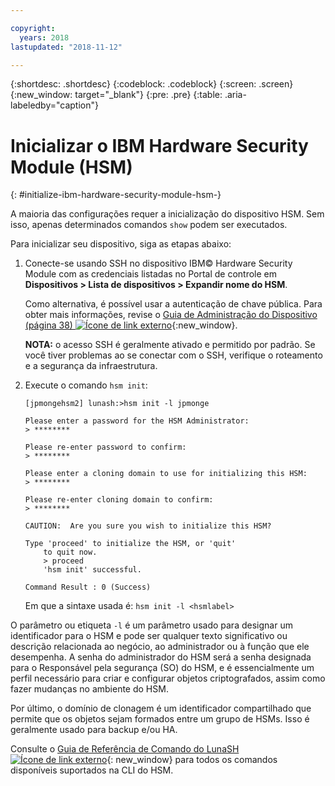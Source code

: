 ```yaml
---

copyright:
  years: 2018
lastupdated: "2018-11-12"

---
```


{:shortdesc: .shortdesc}
{:codeblock: .codeblock}
{:screen: .screen}
{:new_window: target="_blank"}
{:pre: .pre}
{:table: .aria-labeledby="caption"}

# Inicializar o IBM Hardware Security Module (HSM)
{: #initialize-ibm-hardware-security-module-hsm-}

A maioria das configurações requer a inicialização do dispositivo HSM. Sem isso, apenas determinados comandos `show` podem ser executados.

Para inicializar seu dispositivo, siga as etapas abaixo:

1.	Conecte-se usando SSH no dispositivo IBM© Hardware Security Module com as credenciais listadas no Portal de controle em **Dispositivos > Lista de dispositivos > Expandir nome do HSM**.

	Como alternativa, é possível usar a autenticação de chave pública. Para obter mais informações, revise o [Guia de Administração do Dispositivo (página 38) ![Ícone de link externo](../../icons/launch-glyph.svg "Ícone de link externo")](https://public.dhe.ibm.com/cloud/bluemix/network/vpx/appliance_administration_guide.pdf){:new_window}.

	**NOTA:** o acesso SSH é geralmente ativado e permitido por padrão. Se você tiver problemas ao se conectar com o SSH, verifique o roteamento e a segurança da infraestrutura.

2. Execute o comando `hsm init`:

	```
	[jpmongehsm2] lunash:>hsm init -l jpmonge

	Please enter a password for the HSM Administrator:
	> ********

	Please re-enter password to confirm:
	> ********

	Please enter a cloning domain to use for initializing this HSM:
	> ********

	Please re-enter cloning domain to confirm:
	> ********

	CAUTION:  Are you sure you wish to initialize this HSM?

	Type 'proceed' to initialize the HSM, or 'quit'
		to quit now.
		> proceed
		'hsm init' successful.

	Command Result : 0 (Success)
  	```

	Em que a sintaxe usada é: `hsm init -l <hsmlabel>`

O parâmetro ou etiqueta `-l` é um parâmetro usado para designar um identificador para o HSM e pode ser qualquer texto significativo ou descrição relacionada ao negócio, ao administrador ou à função que ele desempenha. A senha do administrador do HSM será a senha designada para o Responsável pela segurança (SO) do HSM, e é essencialmente um perfil necessário para criar e configurar objetos criptografados, assim como fazer mudanças no ambiente do HSM.

Por último, o domínio de clonagem é um identificador compartilhado que permite que os objetos sejam formados entre um grupo de HSMs. Isso é geralmente usado para backup e/ou HA.

Consulte o [Guia de Referência de Comando do LunaSH![Ícone de link externo](../../icons/launch-glyph.svg "Ícone de link externo")](https://public.dhe.ibm.com/cloud/bluemix/network/vpx/lunash_command_reference_guide.pdf){: new_window} para todos os comandos disponíveis suportados na CLI do HSM.
